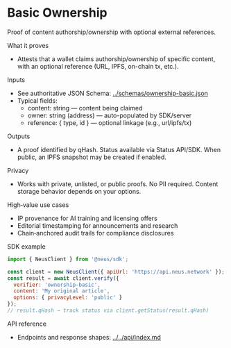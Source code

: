 # Basic Ownership

Proof of content authorship/ownership with optional external references.

What it proves
- Attests that a wallet claims authorship/ownership of specific content, with an optional reference (URL, IPFS, on-chain tx, etc.).

Inputs
- See authoritative JSON Schema: [../schemas/ownership-basic.json](../schemas/ownership-basic.json)
- Typical fields:
  - content: string — content being claimed
  - owner: string (address) — auto-populated by SDK/server
  - reference: { type, id } — optional linkage (e.g., url/ipfs/tx)

Outputs
- A proof identified by qHash. Status available via Status API/SDK. When public, an IPFS snapshot may be created if enabled.

Privacy
- Works with private, unlisted, or public proofs. No PII required. Content storage behavior depends on your options.

High‑value use cases
- IP provenance for AI training and licensing offers
- Editorial timestamping for announcements and research
- Chain‑anchored audit trails for compliance disclosures

SDK example
```javascript
import { NeusClient } from '@neus/sdk';

const client = new NeusClient({ apiUrl: 'https://api.neus.network' });
const result = await client.verify({
  verifier: 'ownership-basic',
  content: 'My original article',
  options: { privacyLevel: 'public' }
});
// result.qHash → track status via client.getStatus(result.qHash)
```

API reference
- Endpoints and response shapes: [../../api/index.md](../../api/index.md)

